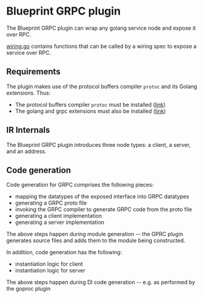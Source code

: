 # Blueprint GRPC plugin

The Blueprint GRPC plugin can wrap any golang service node and expose it over RPC.

[wiring.go](wiring.go) contains functions that can be called by a wiring spec to expose a service over RPC.

## Requirements

The plugin makes use of the protocol buffers compiler `protoc` and its Golang extensions.  Thus:

* The protocol buffers compiler `protoc` must be installed ([link](https://github.com/protocolbuffers/protobuf/releases))
* The golang and grpc extensions must also be installed ([link](https://grpc.io/docs/languages/go/quickstart/))



## IR Internals

The Blueprint GRPC plugin introduces three node types: a client, a server, and an address.

## Code generation

Code generation for GRPC comprises the following pieces:

- mapping the datatypes of the exposed interface into GRPC datatypes
- generating a GRPC proto file
- invoking the GRPC compiler to generate GRPC code from the proto file
- generating a client implementation
- generating a server implementation

The above steps happen during module generation -- the GPRC plugin generates source files and adds them to the module being constructed.

In addition, code generation has the following:

- instantiation logic for client
- instantiation logic for server

The above steps happen during DI code generation -- e.g. as performed by the goproc plugin